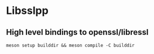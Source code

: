 # Libsslpp
## High level bindings to openssl/libressl

```
meson setup builddir && meson compile -C builddir
```
